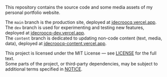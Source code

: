 This repository contains the source code and some media assets of my personal portfolio website.

The `main` branch is the production site, deployed at [jdecroocq.vercel.app](https://jdecroocq.vercel.app/).\
The `dev` branch is used for experimenting and testing new features, deployed at [jdecroocq-dev.vercel.app](https://jdecroocq-dev.vercel.app/).\
The `content` branch is dedicated to updating non-code content (text, media, data), deployed at [jdecroocq-content.vercel.app](https://jdecroocq-content.vercel.app/).


This project is licensed under the MIT License — see [LICENSE](./LICENSE) for the full text.\
Some parts of the project, or third-party dependencies, may be subject to additional terms specified in [NOTICE](./NOTICE).
